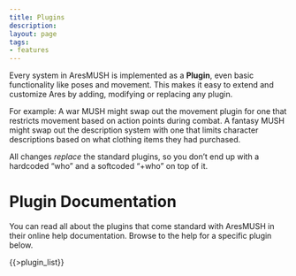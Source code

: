 ```yaml
---
title: Plugins
description:
layout: page
tags: 
- features
---
```


Every system in AresMUSH is implemented as a **Plugin**, even basic functionality like poses and movement.  This makes it easy to extend and customize Ares by adding, modifying or replacing any plugin. 

For example: A war MUSH might swap out the movement plugin for one that restricts movement based on action points during combat. A fantasy MUSH might swap out the description system with one that limits character descriptions based on what clothing items they had purchased. 

All changes *replace* the standard plugins, so you don’t end up with a hardcoded “who” and a softcoded “+who” on top of it.

# Plugin Documentation

You can read all about the plugins that come standard with AresMUSH in their online help documentation.  Browse to the help for a specific plugin below.

{{>plugin_list}}